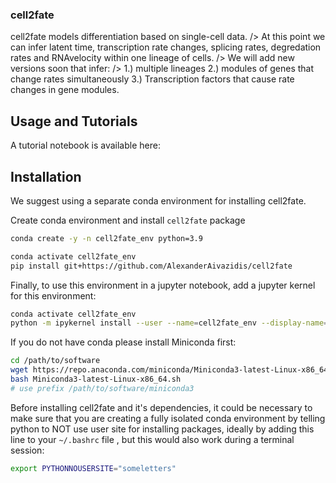 ### cell2fate

cell2fate models differentiation based on single-cell data. />
At this point we can infer latent time, transcription rate changes, splicing rates, degredation rates and RNAvelocity within one lineage of cells. />
We will add new versions soon that infer: />
1.) multiple lineages
2.) modules of genes that change rates simultaneously
3.) Transcription factors that cause rate changes in gene modules.

## Usage and Tutorials

A tutorial notebook is available here:

## Installation

We suggest using a separate conda environment for installing cell2fate.

Create conda environment and install `cell2fate` package

```bash
conda create -y -n cell2fate_env python=3.9

conda activate cell2fate_env
pip install git+https://github.com/AlexanderAivazidis/cell2fate
```

Finally, to use this environment in a jupyter notebook, add a jupyter kernel for this environment:

```bash
conda activate cell2fate_env
python -m ipykernel install --user --name=cell2fate_env --display-name='Environment (cell2fate_env)'
```

If you do not have conda please install Miniconda first:

```bash
cd /path/to/software
wget https://repo.anaconda.com/miniconda/Miniconda3-latest-Linux-x86_64.sh
bash Miniconda3-latest-Linux-x86_64.sh
# use prefix /path/to/software/miniconda3
```

Before installing cell2fate and it's dependencies, it could be necessary to make sure that you are creating a fully isolated conda environment by telling python to NOT use user site for installing packages, ideally by adding this line to your `~/.bashrc` file , but this would also work during a terminal session:

```bash
export PYTHONNOUSERSITE="someletters"
```
